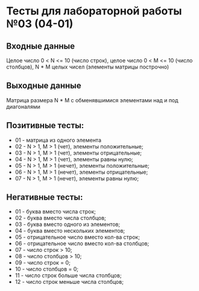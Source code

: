 # Тесты для лабораторной работы №03 (04-01)

## Входные данные

Целое число 0 < N <= 10 (число строк), целое число 0 < M <= 10 (число столбцов), N * M целых чисел (элементы матрицы построчно)

## Выходные данные

Матрица размера N * M с обменявшимися элементами над и под диагоналями

## Позитивные тесты:

- 01 - матрица из одного элемента
- 02 - N > 1, M > 1 (чет), элементы положительные;
- 03 - N > 1, M > 1 (чет), элементы отрицательные;
- 04 - N > 1, M > 1 (чет), элементы равны нулю;
- 05 - N > 1, M > 1 (нечет), элементы положительные;
- 06 - N > 1, M > 1 (нечет), элементы отрицательные;
- 07 - N > 1, M > 1 (нечет), элементы равны нулю;

## Негативные тесты:

- 01 - буква вместо числа строк;
- 02 - буква вместо числа столбцов;
- 03 - буква вместо одного из элементов;
- 04 - буква вместо нескольких элементов;
- 05 - отрицательное число вместо кол-ва строк;
- 06 - отрицательное число вместо кол-ва столбцов;
- 07 - число строк > 10;
- 08 - число столбцов > 10;
- 09 - число строк = 0;
- 10 - число столбцов = 0;
- 11 - число строк больше числа столбцов;
- 12 - число строк меньше числа столбцов;

